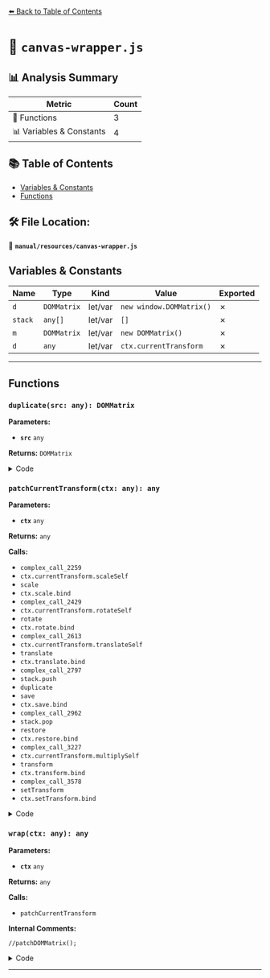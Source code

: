 [⬅️ Back to Table of Contents](../../index.md)

# 📄 `canvas-wrapper.js`

## 📊 Analysis Summary

| Metric | Count |
|--------|-------|
| 🔧 Functions | 3 |
| 📊 Variables & Constants | 4 |

## 📚 Table of Contents

- [Variables & Constants](#variables-constants)
- [Functions](#functions)

## 🛠️ File Location:
📂 **`manual/resources/canvas-wrapper.js`**

## Variables & Constants

| Name | Type | Kind | Value | Exported |
|------|------|------|-------|----------|
| `d` | `DOMMatrix` | let/var | `new window.DOMMatrix()` | ✗ |
| `stack` | `any[]` | let/var | `[]` | ✗ |
| `m` | `DOMMatrix` | let/var | `new DOMMatrix()` | ✗ |
| `d` | `any` | let/var | `ctx.currentTransform` | ✗ |


---

## Functions

### `duplicate(src: any): DOMMatrix`

**Parameters:**

- **`src`** `any`

**Returns:** `DOMMatrix`

<details><summary>Code</summary>

```typescript
function duplicate( src ) {

		const d = new window.DOMMatrix();
		d.a = src.a;
		d.b = src.b;
		d.c = src.c;
		d.d = src.d;
		d.e = src.e;
		d.f = src.f;
		return d;

	}
```
</details>

### `patchCurrentTransform(ctx: any): any`

**Parameters:**

- **`ctx`** `any`

**Returns:** `any`

**Calls:**

- `complex_call_2259`
- `ctx.currentTransform.scaleSelf`
- `scale`
- `ctx.scale.bind`
- `complex_call_2429`
- `ctx.currentTransform.rotateSelf`
- `rotate`
- `ctx.rotate.bind`
- `complex_call_2613`
- `ctx.currentTransform.translateSelf`
- `translate`
- `ctx.translate.bind`
- `complex_call_2797`
- `stack.push`
- `duplicate`
- `save`
- `ctx.save.bind`
- `complex_call_2962`
- `stack.pop`
- `restore`
- `ctx.restore.bind`
- `complex_call_3227`
- `ctx.currentTransform.multiplySelf`
- `transform`
- `ctx.transform.bind`
- `complex_call_3578`
- `setTransform`
- `ctx.setTransform.bind`

<details><summary>Code</summary>

```typescript
function patchCurrentTransform( ctx ) {

		if ( ctx.currentTransform ) {

			return ctx;

		}

		const stack = [];

		ctx.scale = function ( scale ) {

			return function ( x, y ) {

				ctx.currentTransform.scaleSelf( x, y );
				scale( x, y );

			};

		}( ctx.scale.bind( ctx ) );

		ctx.rotate = function ( rotate ) {

			return function ( r ) {

				ctx.currentTransform.rotateSelf( r * 180 / Math.PI );
				rotate( r );

			};

		}( ctx.rotate.bind( ctx ) );

		ctx.translate = function ( translate ) {

			return function ( x, y ) {

				ctx.currentTransform.translateSelf( x, y );
				translate( x, y );

			};

		}( ctx.translate.bind( ctx ) );

		ctx.save = function ( save ) {

			return function () {

				stack.push( duplicate( ctx.currentTransform ) );
				save();

			};

		}( ctx.save.bind( ctx ) );

		ctx.restore = function ( restore ) {

			return function () {

				if ( stack.length ) {

					ctx.currentTransform = stack.pop();

				} else {

					throw new Error( '"transform stack empty!' );

				}

				restore();

			};

		}( ctx.restore.bind( ctx ) );

		ctx.transform = function ( transform ) {

			return function ( m11, m12, m21, m22, dx, dy ) {

				const m = new DOMMatrix();
				m.a = m11;
				m.b = m12;
				m.c = m21;
				m.d = m22;
				m.e = dx;
				m.f = dy;
				ctx.currentTransform.multiplySelf( m );
				transform( m11, m12, m21, m22, dx, dy );

			};

		}( ctx.transform.bind( ctx ) );

		ctx.setTransform = function ( setTransform ) {

			return function ( m11, m12, m21, m22, dx, dy ) {

				const d = ctx.currentTransform;
				d.a = m11;
				d.b = m12;
				d.c = m21;
				d.d = m22;
				d.e = dx;
				d.f = dy;
				setTransform( m11, m12, m21, m22, dx, dy );

			};

		}( ctx.setTransform.bind( ctx ) );

		ctx.currentTransform = new DOMMatrix();

		ctx.validateTransformStack = function () {

			if ( stack.length !== 0 ) {

				throw new Error( 'transform stack not 0' );

			}

		};

		return ctx;

	}
```
</details>

### `wrap(ctx: any): any`

**Parameters:**

- **`ctx`** `any`

**Returns:** `any`

**Calls:**

- `patchCurrentTransform`

**Internal Comments:**
```
//patchDOMMatrix();
```

<details><summary>Code</summary>

```typescript
function wrap( ctx ) {

		//patchDOMMatrix();
		return patchCurrentTransform( ctx );

	}
```
</details>


---